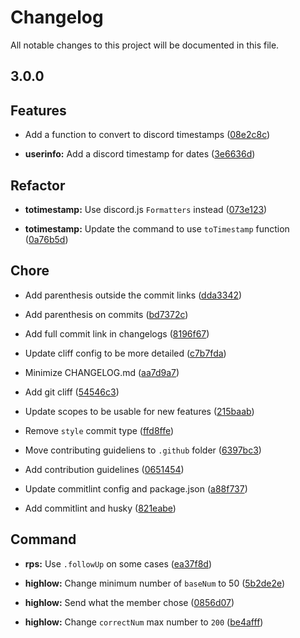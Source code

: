 # Changelog

All notable changes to this project will be documented in this file.

## 3.0.0

## Features

- Add a function to convert to discord timestamps ([08e2c8c](https://github.com/nyx-team/nyx/commit/08e2c8c01eff09a0e035bbe6ba8a9cb72a458904))

- **userinfo:** Add a discord timestamp for dates ([3e6636d](https://github.com/nyx-team/nyx/commit/3e6636d05010fc0b3413d16bc48cf62f370dc4a9))

## Refactor

- **totimestamp:** Use discord.js `Formatters` instead ([073e123](https://github.com/nyx-team/nyx/commit/073e123cc1b96adccfecf21bd0a604699f422636))

- **totimestamp:** Update the command to use `toTimestamp` function ([0a76b5d](https://github.com/nyx-team/nyx/commit/0a76b5d013b4543fe431301679dab2112ddf66df))

## Chore

- Add parenthesis outside the commit links ([dda3342](https://github.com/nyx-team/nyx/commit/dda3342c442770725a2571ed936b7a1f0893790f))

- Add parenthesis on commits ([bd7372c](https://github.com/nyx-team/nyx/commit/bd7372ccc24f6085d18107b5276445b9998ed293))

- Add full commit link in changelogs ([8196f67](https://github.com/nyx-team/nyx/commit/8196f677a5f98fdcfaac1cf8f1435f599f1f10d2))

- Update cliff config to be more detailed ([c7b7fda](https://github.com/nyx-team/nyx/commit/c7b7fda64d1f7533386bf9f87bc72cbb0e9cb8e1))

- Minimize CHANGELOG.md ([aa7d9a7](https://github.com/nyx-team/nyx/commit/aa7d9a76f5c73ac65032975fd689b8db26945842))

- Add git cliff ([54546c3](https://github.com/nyx-team/nyx/commit/54546c3b7ce63421d9d042857dfbbb921d10af2b))

- Update scopes to be usable for new features ([215baab](https://github.com/nyx-team/nyx/commit/215baab8332841896af024338f5d310add93ab19))

- Remove `style` commit type ([ffd8ffe](https://github.com/nyx-team/nyx/commit/ffd8ffe76d8132630f85b761c850c6b1c127ed7f))

- Move contributing guideliens to `.github` folder ([6397bc3](https://github.com/nyx-team/nyx/commit/6397bc3727eca2be67788361faf1f05b87f98adc))

- Add contribution guidelines ([0651454](https://github.com/nyx-team/nyx/commit/06514546c4d18d863cf0eab20b97a33c68f2b81b))

- Update commitlint config and package.json ([a88f737](https://github.com/nyx-team/nyx/commit/a88f73709b9f39f92cd98a6f8c1f3d31c513ef7f))

- Add commitlint and husky ([821eabe](https://github.com/nyx-team/nyx/commit/821eabe1016f724d956cff65e481df64666528c9))

## Command

- **rps:** Use `.followUp` on some cases ([ea37f8d](https://github.com/nyx-team/nyx/commit/ea37f8d53caae7d55cf4097ec2096781bccd5969))

- **highlow:** Change minimum number of `baseNum` to 50 ([5b2de2e](https://github.com/nyx-team/nyx/commit/5b2de2e39ee907fe67de4ebcc31e9c843cef38cb))

- **highlow:** Send what the member chose ([0856d07](https://github.com/nyx-team/nyx/commit/0856d07865cc69bca848a473ec3e2f6bfac5ced5))

- **highlow:** Change `correctNum` max number to `200` ([be4afff](https://github.com/nyx-team/nyx/commit/be4afff5864b8fbe706b41415ec653f4c744a81e))
